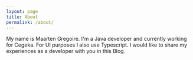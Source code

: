 ```yaml
---
layout: page
title: About
permalink: /about/
---
```


My name is Maarten Gregoire. I'm a Java developer and currently working for Cegeka. For UI purposes I also use Typescript. I would like to share my experiences as a developer with you in this Blog.
